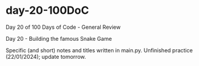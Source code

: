 # day-20-100DoC
Day 20 of 100 Days of Code - General Review

Day 20 - Building the famous Snake Game

Specific (and short) notes and titles written in main.py. 
  Unfinished practice (22/01/2024); update tomorrow.
